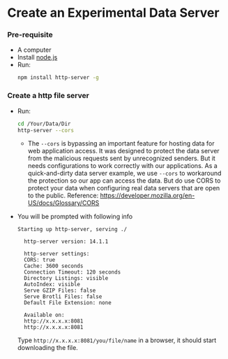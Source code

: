 # Create an Experimental Data Server

### Pre-requisite
- A computer
- Install [node.js](https://nodejs.org/en)
- Run:
  ```bash
  npm install http-server -g
  ```
### Create a http file server
- Run:
  ```bash
  cd /Your/Data/Dir
  http-server --cors
  ```
  - The `--cors` is bypassing an important feature for hosting data for web application access. It was designed to protect the data server from the malicious requests sent by unrecognized senders. But it needs configurations to work correctly with our applications. As a quick-and-dirty data server example, we use `--cors` to workaround the protection so our app can access the data. But do use CORS to protect your data when configuring real data servers that are open to the public. Reference: https://developer.mozilla.org/en-US/docs/Glossary/CORS

- You will be prompted with following info
  ```
  Starting up http-server, serving ./

    http-server version: 14.1.1

    http-server settings: 
    CORS: true
    Cache: 3600 seconds
    Connection Timeout: 120 seconds
    Directory Listings: visible
    AutoIndex: visible
    Serve GZIP Files: false
    Serve Brotli Files: false
    Default File Extension: none

    Available on:
    http://x.x.x.x:8081
    http://x.x.x.x:8081
  ```
  Type `http://x.x.x.x:8081/you/file/name` in a browser, it should start downloading the file.

